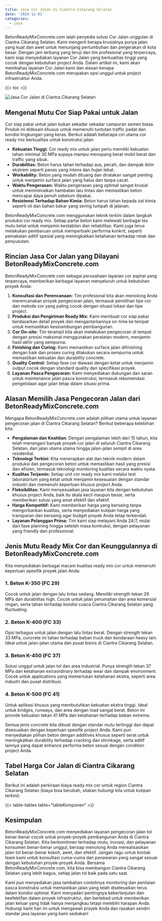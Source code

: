 ```yaml
---
title: Jasa Cor Jalan di Ciantra Cikarang Selatan
date: '2024-12-01'
categories:
  - jasa
---
```


BetonReadyMixConcrete.com ialah penyedia solusi Cor Jalan unggulan di Ciantra Cikarang Selatan. Kami mengerti berapa krusialnya punya jalan yang kuat dan awet untuk menunjang pertumbuhan dan pergerakan di kota besar. Dengan jam terbang yang teruji dan tim profesional yang terpercaya, kami siap menyediakan layanan Cor Jalan yang berkualitas tinggi yang cocok dengan kebutuhan project Anda. Dalam artikel ini, kami akan membahas layanan Cor Jalan kami dan alasan kenapa BetonReadyMixConcrete.com merupakan opsi unggul untuk project infrastruktur Anda.

{{< toc >}}

![Jasa Cor Jalan di Ciantra Cikarang Selatan](https://betoncor8.github.io/cor/harga-beton-readymix-concrete%20(9).png)

## Mengenal Mutu Cor Siap Pakai untuk Jalan

Cor siap pakai untuk jalan bukan sekadar sekadar campuran semen biasa. Produk ini didesain khusus untuk memenuhi tuntutan traffic padat dan kondisi lingkungan yang keras. Berikut adalah beberapa ciri utama cor ready mix berkualitas untuk konstruksi jalan:

- **Kekuatan Tinggi:** Cor ready mix untuk jalan perlu memiliki kekuatan tahan minimal 30 MPa supaya mampu menopang berat mobil berat dan traffic yang sibuk.
- **Durabilitas:** Beton harus tahan terhadap aus, pecah, dan dampak iklim ekstrem seperti panas yang intens dan hujan lebat.
- **Workability:** Beton yang mudah dituang dan diratakan sangat penting untuk menjamin surface jalan yang halus dan tanpa cacat.
- **Waktu Pengerasan:** Waktu pengerasan yang optimal sangat krusial untuk meminimalkan hambatan lalu lintas dan memastikan beton mencapai daya penuh sebelum dipakai.
- **Resistensi Terhadap Bahan Kimia:** Beton harus tahan kepada zat kimia seperti oli dan bahan bakar yang sering tumpah di jalanan.

BetonReadyMixConcrete.com menggunakan teknik terkini dalam langkah produksi cor ready mix. Setiap partai beton kami melewati berbagai tes mutu ketat untuk menjamin kestabilan dan reliabilitas. Kami juga terus melakukan pembaruan untuk memperbaiki performa konkrit, seperti pemakaian aditif spesial yang meningkatkan ketahanan terhadap retak dan penyusutan.

## Rincian Jasa Cor Jalan yang Dilayani BetonReadyMixConcrete.com

BetonReadyMixConcrete.com sebagai perusahaan layanan cor asphal yang terpercaya, memberikan berbagai layanan menyeluruh untuk kebutuhan proyek Anda:

1. **Konsultasi dan Perencanaan:** Tim profesional kita akan menolong Anda merencanakan proyek pengecoran jalan, termasuk pemilihan tipe cor dan metode cor yang paling cocok dengan situasi lokasi dan tipe project.
2. **Produksi dan Pengiriman Ready Mix:** Kami membuat cor siap pakai berdasarkan detail proyek dan mengantarkannya on-time ke tempat untuk memastikan kesinambungan pembangunan.
3. **Cor On-site:** Tim terampil kita akan melakukan pengecoran di tempat dengan presisi maksimal menggunakan peralatan modern, menjamin hasil akhir yang sempurna.
4. **Finishing dan Curing:** Kami memastikan surface jalan difinishing dengan baik dan proses curing dilakukan secara sempurna untuk memastikan kekuatan dan durability concrete.
5. **Quality Control:** Setiap fase cor diawasi dengan ketat untuk menjamin output cocok dengan standard quality dan specifikasi proyek.
6. **Layanan Pasca Pengecoran:** Kami menyediakan dukungan dan saran untuk maintenance jalan pasca konstruksi, termasuk rekomendasi pengelolaan agar jalan tetap dalam situasi prima.

## Alasan Memilih Jasa Pengecoran Jalan dari BetonReadyMixConcrete.com

Mengapa BetonReadyMixConcrete.com adalah pilihan utama untuk layanan pengecoran jalan di Ciantra Cikarang Selatan? Berikut beberapa kelebihan kita:

- **Pengalaman dan Keahlian:** Dengan pengalaman lebih dari 15 tahun, kita telah menangani banyak proyek cor jalan di seluruh Ciantra Cikarang Selatan, dari jalan utama utama hingga jalan-jalan sempit di area residential.
- **Teknologi Terkini:** Kita menerapkan alat dan teknik modern dalam produksi dan pengecoran beton untuk memastikan hasil yang presisi dan efisien, termasuk teknologi monitoring kualitas secara waktu nyata.
- **Kualitas Terjamin:** Setiap unit cor ready mix kami melalui test laboratorium yang ketat untuk menjamin kesesuaian dengan standar industri dan memenuhi keperluan khusus project Anda.
- **Fleksibilitas:** Kami menyesuaikan jasa layanan kita dengan kebutuhan khusus project Anda, baik itu skala kecil maupun besar, serta memberikan solusi yang amat efektif dan efektif.
- **Harga Kompetitif:** Kami memberikan harga yang bersaing tanpa mengorbankan kualitas, serta menyediakan kutipan harga yang transparan dan bersaing agar budget proyek Anda tetap terkendali.
- **Layanan Pelanggan Prima:** Tim kami siap melayani Anda 24/7, mulai dari fase planning hingga setelah masa kontruksi, dengan pelayanan yang friendly dan professional.

## Jenis Mutu Ready Mix Cor dan Keunggulannya di BetonReadyMixConcrete.com

Kita menyediakan berbagai macam kualitas ready mix cor untuk memenuhi keperluan spesifik proyek jalan Anda:

### 1\. Beton K-350 (FC 29)

Cocok untuk jalan dengan lalu lintas sedang. Memiliki strength tekan 29 MPa dan durabilitas high. Cocok untuk jalan perumahan dan area komersial ringan, serta tahan terhadap kondisi cuaca Ciantra Cikarang Selatan yang fluctuating.

### 2\. Beton K-400 (FC 33)

Opsi terbagus untuk jalan dengan lalu lintas berat. Dengan strength tekan 33 MPa, concrete ini tahan terhadap beban truck dan kendaraan heavy lain. Ideal untuk jalan-jalan utama dan pusat bisnis di Ciantra Cikarang Selatan.

### 3\. Beton K-450 (FC 37)

Solusi unggul untuk jalan tol dan area industrial. Punya strength tekan 37 MPa dan ketahanan extraordinary terhadap wear dan dampak environment. Cocok untuk applications yang memerlukan ketahanan ekstra, seperti area industri dan pusat distribusi.

### 4\. Beton K-500 (FC 41)

Untuk aplikasi khusus yang membutuhkan kekuatan ekstra tinggi. Ideal untuk bridges, runways, dan area dengan load sangat berat. Beton ini provide kekuatan tekan 41 MPa dan ketahanan terhadap beban extreme.

Semua jenis concrete kita dibuat dengan standar mutu tertinggi dan dapat disesuaikan dengan keperluan spesifik project Anda. Kami pun menyediakan pilihan beton dengan additives khusus seperti serat untuk meningkatkan durability terhadap cracking dan shrinkage, serta aditif lainnya yang dapat enhance performa beton sesuai dengan condition project Anda.

## Tabel Harga Cor Jalan di Ciantra Cikarang Selatan

Berikut ini adalah perkiraan biaya ready mix cor untuk region Ciantra Cikarang Selatan (biaya bisa berubah, silakan hubungi kita untuk kutipan terkini):

{{< table-tables table="tableKomponen" >}}

## Kesimpulan

BetonReadyMixConcrete.com menyediakan layanan pengecoran jalan tol benar-benar cocok untuk proyek-proyek pembangunan Anda di Ciantra Cikarang Selatan. Kita berkomitmen terhadap mutu, inovasi, dan pelayanan konsumen benar-benar unggul, bersiap menolong Anda merealisasikan jalan tol benar-benar kokoh, awet, dan efektif. Jangan ragu untuk kontak team kami untuk konsultasi cuma-cuma dan penawaran yang sangat sesuai dengan kebutuhan proyek-proyek Anda. Bersama BetonReadyMixConcrete.com, kita bisa membangun Ciantra Cikarang Selatan yang lebih bagus, setiap jalan tol baik pada satu saat.

Kami pun menyediakan jasa tambahan contohnya monitoring dan penilaian pasca konstruksi untuk memastikan jalan yang telah diselesaikan terus dalam kondisi optimal. Kami menyadari pentingnya keberlanjutan dan keefektifan dalam proyek infrastruktur, dan bertekad untuk memberikan jalan keluar yang tidak hanya menjangkau tetapi melebihi harapan Anda. Hubungi kami hari ini untuk mengawali proyek Anda dan rasakan sendiri standar jasa layanan yang kami sediakan!
